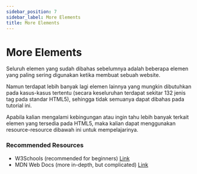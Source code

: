 ```yaml
---
sidebar_position: 7
sidebar_label: More Elements
title: More Elements
---
```


# More Elements
Seluruh elemen yang sudah dibahas sebelumnya adalah beberapa elemen yang paling sering digunakan ketika membuat sebuah website.

Namun terdapat lebih banyak lagi elemen lainnya yang mungkin dibutuhkan pada kasus-kasus tertentu (secara keseluruhan terdapat sekitar 132 jenis tag pada standar HTML5), sehingga tidak semuanya dapat dibahas pada tutorial ini.

Apabila kalian mengalami kebingungan atau ingin tahu lebih banyak terkait elemen yang tersedia pada HTML5, maka kalian dapat menggunakan resource-resource dibawah ini untuk mempelajarinya.

### Recommended Resources
- W3Schools (recommended for beginners) [Link](https://www.w3schools.com/html/)
- MDN Web Docs (more in-depth, but complicated) [Link](https://developer.mozilla.org/en-US/docs/Web/HTML)
